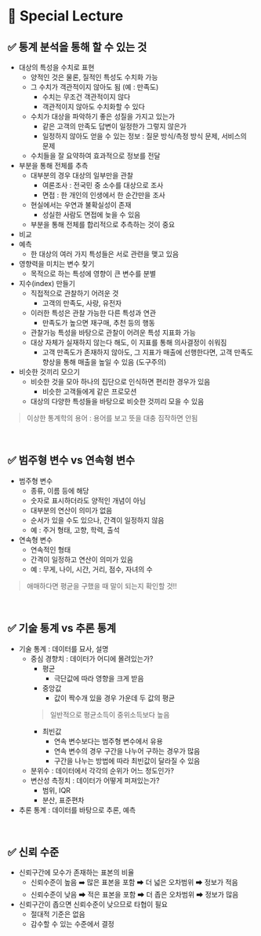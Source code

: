 # 🦁 Special Lecture



## ✅ 통계 분석을 통해 할 수 있는 것
* 대상의 특성을 수치로 표현
  * 양적인 것은 물론, 질적인 특성도 수치화 가능
  * 그 수치가 객관적이지 않아도 됨 (예 : 만족도)
    * 수치는 무조건 객관적이지 않다
    * 객관적이지 않아도 수치화할 수 있다
  * 수치가 대상을 파악하기 좋은 성질을 가지고 있는가
    * 같은 고객의 만족도 답변이 일정한가 그렇지 않은가
    * 일정하지 않아도 얻을 수 있는 정보 : 질문 방식/측정 방식 문제, 서비스의 문제
  * 수치들을 잘 요약하여 효과적으로 정보를 전달
* 부분을 통해 전체를 추측
  * 대부분의 경우 대상의 일부만을 관찰
    * 여론조사 : 전국민 중 소수를 대상으로 조사
    * 면접 : 한 개인의 인생에서 한 순간만을 조사
  * 현실에서는 우연과 불확실성이 존재
    * 성실한 사람도 면접에 늦을 수 있음
  * 부분을 통해 전체를 합리적으로 추측하는 것이 중요
* 비교
* 예측
  * 한 대상의 여러 가지 특성들은 서로 관련을 맺고 있음
* 영향력을 미치는 변수 찾기
  * 목적으로 하는 특성에 영향이 큰 변수를 분별
* 지수(index) 만들기
  * 직접적으로 관찰하기 어려운 것
    * 고객의 만족도, 사랑, 유전자
  * 이러한 특성은 관찰 가능한 다른 특성과 연관
    * 만족도가 높으면 재구매, 추천 등의 행동
  * 관찰가능 특성을 바탕으로 관찰이 어려운 특성 지표화 가능
  * 대상 자체가 실재하지 않는다 해도, 이 지표를 통해 의사결정이 쉬워짐
    * 고객 만족도가 존재하지 않아도, 그 지표가 매출에 선행한다면, 고객 만족도 향상을 통해 매출을 높일 수 있음 (도구주의)
* 비슷한 것끼리 모으기
  * 비슷한 것을 모아 하나의 집단으로 인식하면 편리한 경우가 있음
    * 비슷한 고객들에게 같은 프로모션
  * 대상의 다양한 특성들을 바탕으로 비슷한 것끼리 모을 수 있음


  
> 이상한 통계학의 용어 : 용어를 보고 뜻을 대충 짐작하면 안됨

<br> 

## ✅ 범주형 변수 vs 연속형 변수
* 범주형 변수
  * 종류, 이름 등에 해당
  * 숫자로 표시하더라도 양적인 개념이 아님
  * 대부분의 연산이 의미가 없음
  * 순서가 있을 수도 있으나, 간격이 일정하지 않음
  * 예 : 주거 형태, 고향, 학력, 출석
* 연속형 변수
  * 연속적인 형태
  * 간격이 일정하고 연산이 의미가 있음
  * 예 : 무게, 나이, 시간, 거리, 점수, 자녀의 수

> 애매하다면 평균을 구했을 때 말이 되는지 확인할 것!!



<br> 

## ✅ 기술 통계 vs 추론 통계
* 기술 통계 : 데이터를 묘사, 설명
  * 중심 경향치 : 데이터가 어디에 몰려있는가?
    * 평균
      * 극단값에 따라 영향을 크게 받음
    * 중앙값
      * 값이 짝수개 있을 경우 가운데 두 값의 평균
    > 일반적으로 평균소득이 중위소득보다 높음
    * 최빈값
      * 연속 변수보다는 범주형 변수에서 유용
      * 연속 변수의 경우 구간을 나누어 구하는 경우가 많음
      * 구간을 나누는 방법에 따라 최빈값이 달라질 수 있음
  * 분위수 : 데이터에서 각각의 순위가 어느 정도인가?
  * 변산성 측정치 : 데이터가 어떻게 퍼져있는가?
    * 범위, IQR
    * 분산, 표준편차
* 추론 통계 : 데이터를 바탕으로 추론, 예측



<br> 

## ✅ 신뢰 수준
* 신뢰구간에 모수가 존재하는 표본의 비율
  * 신뢰수준이 높음 ➡️ 많은 표본을 포함 ➡ 더 넓은 오차범위 ➡ 정보가 적음
  * 신뢰수준이 낮음 ➡ 적은 표본을 포함 ➡ 더 좁은 오차범위 ➡ 정보가 많음
* 신뢰구간이 좁으면 신뢰수준이 낮으므로 타협이 필요
  * 절대적 기준은 없음
  * 감수할 수 있는 수준에서 결정